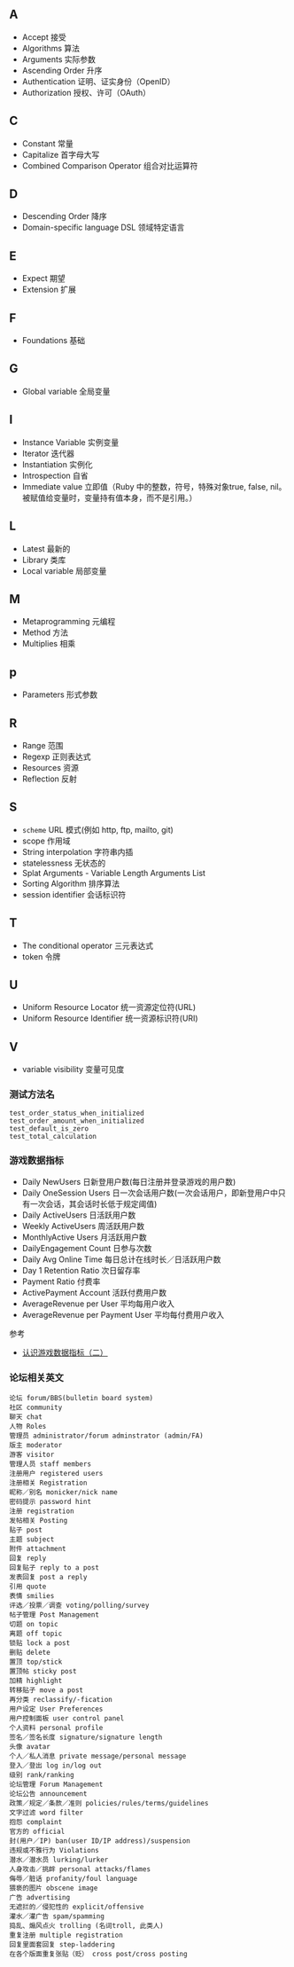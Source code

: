 ## A

* Accept 接受
* Algorithms 算法
* Arguments 实际参数
* Ascending Order 升序
* Authentication 证明、证实身份（OpenID）
* Authorization 授权、许可（OAuth）

## C

* Constant 常量
* Capitalize 首字母大写
* Combined Comparison Operator 组合对比运算符

## D

* Descending Order 降序
* Domain-specific language DSL 领域特定语言

## E

* Expect 期望
* Extension 扩展

## F

* Foundations 基础

## G

* Global variable 全局变量

## I

* Instance Variable 实例变量
* Iterator 迭代器
* Instantiation 实例化
* Introspection 自省
* Immediate value 立即值（Ruby 中的整数，符号，特殊对象true, false, nil。被赋值给变量时，变量持有值本身，而不是引用。）

## L

* Latest 最新的
* Library 类库
* Local variable 局部变量

## M

* Metaprogramming 元编程
* Method 方法
* Multiplies 相乘

## p

* Parameters 形式参数

## R

* Range 范围
* Regexp 正则表达式
* Resources 资源
* Reflection 反射

## S

* ```scheme``` URL 模式(例如 http, ftp, mailto, git)
* scope 作用域
* String interpolation 字符串内插
* statelessness 无状态的
* Splat Arguments - Variable Length Arguments List
* Sorting Algorithm 排序算法
* session identifier 会话标识符

## T

* The conditional operator 三元表达式
* token 令牌


## U

* Uniform Resource Locator 统一资源定位符(URL)
* Uniform Resource Identifier 统一资源标识符(URI)

## V

* variable visibility 变量可见度

### 测试方法名

```
test_order_status_when_initialized
test_order_amount_when_initialized
test_default_is_zero
test_total_calculation
```

### 游戏数据指标

* Daily NewUsers 日新登用户数(每日注册并登录游戏的用户数)
* Daily OneSession Users 日一次会话用户数(一次会话用户，即新登用户中只有一次会话，其会话时长低于规定阈值)
* Daily ActiveUsers 日活跃用户数
* Weekly ActiveUsers 周活跃用户数
* MonthlyActive Users 月活跃用户数
* DailyEngagement Count 日参与次数
* Daily Avg Online Time 每日总计在线时长／日活跃用户数
* Day 1 Retention Ratio 次日留存率
* Payment Ratio 付费率
* ActivePayment Account 活跃付费用户数
* AverageRevenue per User 平均每用户收入
* AverageRevenue per Payment User 平均每付费用户收入

参考
* [认识游戏数据指标（二）](http://blog.talkingdata.net/?p=3395)

### 论坛相关英文

```
论坛 forum/BBS(bulletin board system)
社区 community
聊天 chat
人物 Roles
管理员 administrator/forum adminstrator (admin/FA)
版主 moderator
游客 visitor
管理人员 staff members
注册用户 registered users
注册相关 Registration
昵称／别名 monicker/nick name
密码提示 password hint
注册 registration
发帖相关 Posting
贴子 post
主题 subject
附件 attachment
回复 reply
回复贴子 reply to a post
发表回复 post a reply
引用 quote
表情 smilies
评选／投票／调查 voting/polling/survey
帖子管理 Post Management
切题 on topic
离题 off topic
锁贴 lock a post
删贴 delete
置顶 top/stick
置顶帖 sticky post
加精 highlight
转移贴子 move a post
再分类 reclassify/-fication
用户设定 User Preferences
用户控制面板 user control panel
个人资料 personal profile
签名／签名长度 signature/signature length
头像 avatar
个人／私人消息 private message/personal message
登入／登出 log in/log out
级别 rank/ranking
论坛管理 Forum Management
论坛公告 announcement
政策／规定／条款／准则 policies/rules/terms/guidelines
文字过滤 word filter
抱怨 complaint
官方的 official
封(用户／IP) ban(user ID/IP address)/suspension
违规或不雅行为 Violations
潜水／潜水员 lurking/lurker
人身攻击／挑衅 personal attacks/flames
侮辱／脏话 profanity/foul language
猥亵的图片 obscene image
广告 advertising
无遮拦的／侵犯性的 explicit/offensive
灌水／灌广告 spam/spamming
捣乱、煽风点火 trolling (名词troll, 此类人)
重复注册 multiple registration
回复里面套回复 step-laddering
在各个版面重复张贴（贬） cross post/cross posting
```
